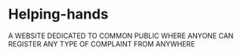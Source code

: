 # Helping-hands
A WEBSITE DEDICATED TO COMMON PUBLIC WHERE ANYONE CAN REGISTER ANY TYPE OF COMPLAINT FROM ANYWHERE
